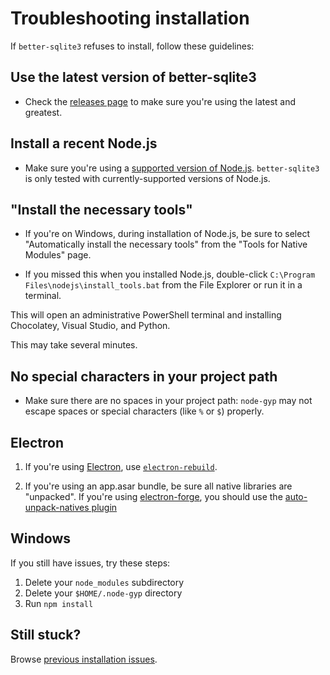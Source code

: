 # Troubleshooting installation

If `better-sqlite3` refuses to install, follow these guidelines:

## Use the latest version of better-sqlite3

- Check the [releases page](https://github.com/WiseLibs/better-sqlite3/releases) to make sure you're using the latest and greatest.

## Install a recent Node.js

- Make sure you're using a [supported version of Node.js](https://nodejs.org/en/about/previous-releases). `better-sqlite3` is only tested with currently-supported versions of Node.js.

## "Install the necessary tools" 
   
- If you're on Windows, during installation of Node.js, be sure to select "Automatically install the necessary tools" from the "Tools for Native Modules" page.

- If you missed this when you installed Node.js, double-click `C:\Program Files\nodejs\install_tools.bat` from the File Explorer or run it in a terminal.

This will open an administrative PowerShell terminal and installing Chocolatey, Visual Studio, and Python.

This may take several minutes.

## No special characters in your project path

- Make sure there are no spaces in your project path: `node-gyp` may not escape spaces or special characters (like `%` or `$`) properly.

## Electron

1. If you're using [Electron](https://github.com/electron/electron), use [`electron-rebuild`](https://www.npmjs.com/package/electron-rebuild).

2. If you're using an app.asar bundle, be sure all native libraries are "unpacked". If you're using [electron-forge]([url](https://www.electronforge.io)), you should use the [auto-unpack-natives plugin](https://www.electronforge.io/config/plugins/auto-unpack-natives)

## Windows

If you still have issues, try these steps:

1. Delete your `node_modules` subdirectory
1. Delete your `$HOME/.node-gyp` directory
1. Run `npm install`

## Still stuck?

Browse [previous installation issues](https://github.com/WiseLibs/better-sqlite3/issues?q=is%3Aissue).
